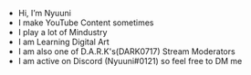 -  Hi, I’m Nyuuni
-  I make YouTube Content sometimes
-  I play a lot of Mindustry
-  I am Learning Digital Art
-  I am also one of D.A.R.K's(DARK0717) Stream Moderators
-  I am active on Discord (Nyuuni#0121) so feel free to DM me
<!---
Nyuuni/Nyuuni is a ✨ special ✨ repository because its `README.md` (this file) appears on your GitHub profile.
You can click the Preview link to take a look at your changes.
--->
